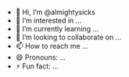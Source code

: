 - 👋 Hi, I’m @almightysicks
- 👀 I’m interested in ...
- 🌱 I’m currently learning ...
- 💞️ I’m looking to collaborate on ...
- 📫 How to reach me ...
- 😄 Pronouns: ...
- ⚡ Fun fact: ...

<!---
almightysicks/almightysicks is a ✨ special ✨ repository because its `README.md` (this file) appears on your GitHub profile.
You can click the Preview link to take a look at your changes.
--->
